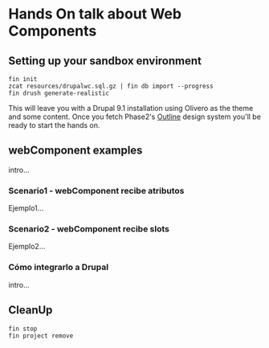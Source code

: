 # Hands On talk about Web Components

## Setting up your sandbox environment

```
fin init
zcat resources/drupalwc.sql.gz | fin db import --progress
fin drush generate-realistic
```

This will leave you with a Drupal 9.1 installation using Olivero as the theme and some content.
Once you fetch Phase2's [Outline](https://github.com/phase2/outline) design system you'll be ready to start the hands on.

## webComponent examples

intro…

### Scenario1 - webComponent recibe atributos

Ejemplo1…

### Scenario2 - webComponent recibe slots

Ejemplo2…

### Cómo integrarlo a Drupal

intro…

## CleanUp

```
fin stop
fin project remove
```
